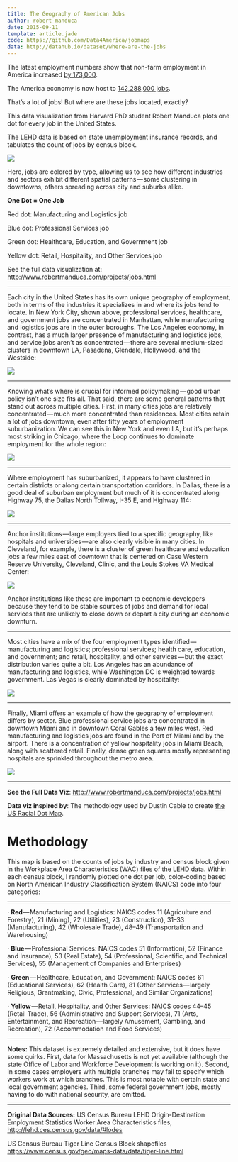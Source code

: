 ```yaml
---
title: The Geography of American Jobs
author: robert-manduca
date: 2015-09-11
template: article.jade
code: https://github.com/Data4America/jobmaps
data: http://datahub.io/dataset/where-are-the-jobs
---
```


The latest employment numbers show that non-farm employment in America increased [by 173,000](http://www.bls.gov/news.release/pdf/empsit.pdf).


The America economy is now host to [142,288,000 jobs](https://research.stlouisfed.org/fred2/series/PAYEMS/).

That’s a lot of jobs! But where are these jobs located, exactly?

This data visualization from Harvard PhD student Robert Manduca plots one dot for every job in the United States.

The LEHD data is based on state unemployment insurance records, and tabulates the count of jobs by census block.

<span class="more"></span>

![](https://cdn-images-1.medium.com/max/718/1*WiyPlDVIeaUiOVwH35QNLw.png)

Here, jobs are colored by type, allowing us to see how different industries and sectors exhibit different spatial patterns — some clustering in downtowns, others spreading across city and suburbs alike.

**One Dot = One Job**

Red dot: Manufacturing and Logistics job

Blue dot: Professional Services job

Green dot: Healthcare, Education, and Government job

Yellow dot: Retail, Hospitality, and Other Services job

See the full data visualization at: http://www.robertmanduca.com/projects/jobs.html

---

Each city in the United States has its own unique geography of employment, both in terms of the industries it specializes in and where its jobs tend to locate. In New York City, shown above, professional services, healthcare, and government jobs are concentrated in Manhattan, while manufacturing and logistics jobs are in the outer boroughs. The Los Angeles economy, in contrast, has a much larger presence of manufacturing and logistics jobs, and service jobs aren’t as concentrated — there are several medium-sized clusters in downtown LA, Pasadena, Glendale, Hollywood, and the Westside:

![](https://cdn-images-1.medium.com/max/718/1*Kjdzb7c4dFcxmhCUR-brfw.png)

---

Knowing what’s where is crucial for informed policymaking — good urban policy isn’t one size fits all. That said, there are some general patterns that stand out across multiple cities. First, in many cities jobs are relatively concentrated — much more concentrated than residences. Most cities retain a lot of jobs downtown, even after fifty years of employment suburbanization. We can see this in New York and even LA, but it’s perhaps most striking in Chicago, where the Loop continues to dominate employment for the whole region:

![](https://cdn-images-1.medium.com/max/718/1*PqxhdW-I3pzJKucYCKAedQ.png)

---

Where employment has suburbanized, it appears to have clustered in certain districts or along certain transportation corridors. In Dallas, there is a good deal of suburban employment but much of it is concentrated along Highway 75, the Dallas North Tollway, I-35 E, and Highway 114:

![](https://cdn-images-1.medium.com/max/718/1*mEW3V8ck1JJEriUyxsGNmA.png)

---

Anchor institutions — large employers tied to a specific geography, like hospitals and universities — are also clearly visible in many cities. In Cleveland, for example, there is a cluster of green healthcare and education jobs a few miles east of downtown that is centered on Case Western Reserve University, Cleveland, Clinic, and the Louis Stokes VA Medical Center:

![](https://cdn-images-1.medium.com/max/718/1*chPgNLl1_6xCfvLO-9WoYA.png)

Anchor institutions like these are important to economic developers because they tend to be stable sources of jobs and demand for local services that are unlikely to close down or depart a city during an economic downturn.

---

Most cities have a mix of the four employment types identified — manufacturing and logistics; professional services; health care, education, and government; and retail, hospitality, and other services — but the exact distribution varies quite a bit. Los Angeles has an abundance of manufacturing and logistics, while Washington DC is weighted towards government. Las Vegas is clearly dominated by hospitality:

![](https://cdn-images-1.medium.com/max/718/1*kZ4D42I73K2y5nTqXTObTA.png)

---

Finally, Miami offers an example of how the geography of employment differs by sector. Blue professional service jobs are concentrated in downtown Miami and in downtown Coral Gables a few miles west. Red manufacturing and logistics jobs are found in the Port of Miami and by the airport. There is a concentration of yellow hospitality jobs in Miami Beach, along with scattered retail. Finally, dense green squares mostly representing hospitals are sprinkled throughout the metro area.

![](https://cdn-images-1.medium.com/max/640/1*yUZriNeNAKAJ4IIv2VHhrw.png)

---

**See the Full Data Viz**: http://www.robertmanduca.com/projects/jobs.html

**Data viz inspired by**: The methodology used by Dustin Cable to create [the US Racial Dot Map](http://demographics.coopercenter.org/DotMap/index.html).

# Methodology

This map is based on the counts of jobs by industry and census block given in the Workplace Area Characteristics (WAC) files of the LEHD data. Within each census block, I randomly plotted one dot per job, color-coding based on North American Industry Classification System (NAICS) code into four categories:

---

· **Red** — Manufacturing and Logistics: NAICS codes 11 (Agriculture and Forestry), 21 (Mining), 22 (Utilities), 23 (Construction), 31–33 (Manufacturing), 42 (Wholesale Trade), 48–49 (Transportation and Warehousing)

· **Blue** — Professional Services: NAICS codes 51 (Information), 52 (Finance and Insurance), 53 (Real Estate), 54 (Professional, Scientific, and Technical Services), 55 (Management of Companies and Enterprises)

· **Green** — Healthcare, Education, and Government: NAICS codes 61 (Educational Services), 62 (Health Care), 81 (Other Services — largely Religious, Grantmaking, Civic, Professional, and Similar Organizations)

· **Yellow** — Retail, Hospitality, and Other Services: NAICS codes 44–45 (Retail Trade), 56 (Administrative and Support Services), 71 (Arts, Entertainment, and Recreation — largely Amusement, Gambling, and Recreation), 72 (Accommodation and Food Services)

---

**Notes:** This dataset is extremely detailed and extensive, but it does have some quirks. First, data for Massachusetts is not yet available (although the state Office of Labor and Workforce Development is working on it). Second, in some cases employers with multiple branches may fail to specify which workers work at which branches. This is most notable with certain state and local government agencies. Third, some federal government jobs, mostly having to do with national security, are omitted.

---

**Original Data Sources:** US Census Bureau LEHD Origin-Destination Employment Statistics Worker Area Characteristics files, http://lehd.ces.census.gov/data/#lodes

US Census Bureau Tiger Line Census Block shapefiles https://www.census.gov/geo/maps-data/data/tiger-line.html

